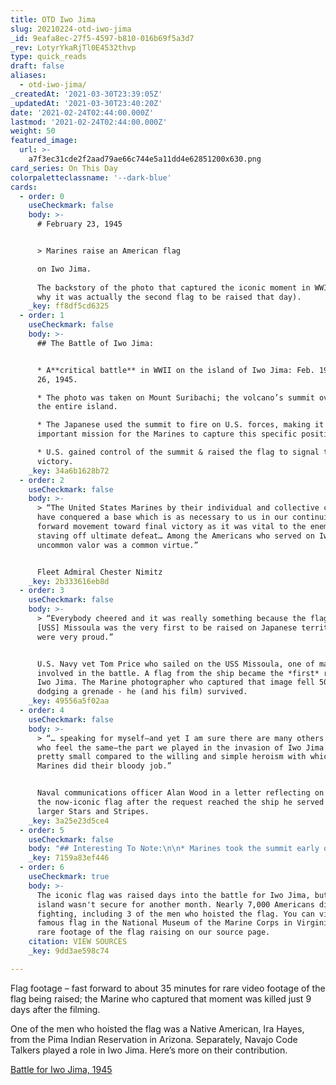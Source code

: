 ```yaml
---
title: OTD Iwo Jima
slug: 20210224-otd-iwo-jima
_id: 9eafa8ec-27f5-4597-b810-016b69f5a3d7
_rev: LotyrYkaRjTl0E4532thvp
type: quick_reads
draft: false
aliases:
  - otd-iwo-jima/
_createdAt: '2021-03-30T23:39:05Z'
_updatedAt: '2021-03-30T23:40:20Z'
date: '2021-02-24T02:44:00.000Z'
lastmod: '2021-02-24T02:44:00.000Z'
weight: 50
featured_image:
  url: >-
    a7f3ec31cde2f2aad79ae66c744e5a11dd4e62851200x630.png
card_series: On This Day
colorpaletteclassname: '--dark-blue'
cards:
  - order: 0
    useCheckmark: false
    body: >-
      # February 23, 1945


      > Marines raise an American flag  

      on Iwo Jima.  
        
      The backstory of the photo that captured the iconic moment in WWII (and
      why it was actually the second flag to be raised that day).
    _key: ff8df5cd6325
  - order: 1
    useCheckmark: false
    body: >-
      ## The Battle of Iwo Jima:


      * A**critical battle** in WWII on the island of Iwo Jima: Feb. 19 – March
      26, 1945.

      * The photo was taken on Mount Suribachi; the volcano’s summit overlooks
      the entire island.

      * The Japanese used the summit to fire on U.S. forces, making it an
      important mission for the Marines to capture this specific position.

      * U.S. gained control of the summit & raised the flag to signal the
      victory.
    _key: 34a6b1628b72
  - order: 2
    useCheckmark: false
    body: >-
      > “The United States Marines by their individual and collective courage
      have conquered a base which is as necessary to us in our continuing
      forward movement toward final victory as it was vital to the enemy in
      staving off ultimate defeat… Among the Americans who served on Iwo Island,
      uncommon valor was a common virtue.”


      Fleet Admiral Chester Nimitz
    _key: 2b333616eb8d
  - order: 3
    useCheckmark: false
    body: >-
      > “Everybody cheered and it was really something because the flag from the
      [USS] Missoula was the very first to be raised on Japanese territory… We
      were very proud.”


      U.S. Navy vet Tom Price who sailed on the USS Missoula, one of many ships
      involved in the battle. A flag from the ship became the *first* raised on
      Iwo Jima. The Marine photographer who captured that image fell 50 feet
      dodging a grenade - he (and his film) survived.
    _key: 49556a5f02aa
  - order: 4
    useCheckmark: false
    body: >-
      > “… speaking for myself—and yet I am sure there are many others aboard
      who feel the same—the part we played in the invasion of Iwo Jima was
      pretty small compared to the willing and simple heroism with which the
      Marines did their bloody job.”


      Naval communications officer Alan Wood in a letter reflecting on providing
      the now-iconic flag after the request reached the ship he served on for a
      larger Stars and Stripes.
    _key: 3a25e23d5ce4
  - order: 5
    useCheckmark: false
    body: "## Interesting To Note:\n\n* Marines took the summit early on Feb. 23, but**the Pulitzer prize-winning photograph was taken with a second flag later in the day** by AP photographer Joe Rosenthal.\n* Why?**The original flag was too small for everyone to see from**\_**below –** so a second patrol climbed to the summit to raise the larger flag.\n* 27 Medals of Honor awarded – more than any other battle in U.S. history."
    _key: 7159a83ef446
  - order: 6
    useCheckmark: true
    body: >-
      The iconic flag was raised days into the battle for Iwo Jima, but the
      island wasn't secure for another month. Nearly 7,000 Americans died in the
      fighting, including 3 of the men who hoisted the flag. You can view the
      famous flag in the National Museum of the Marine Corps in Virginia. See
      rare footage of the flag raising on our source page.
    citation: VIEW SOURCES
    _key: 9dd3ae598c74

---
```

Flag footage – fast forward to about 35 minutes for rare video footage of the flag being raised; the Marine who captured that moment was killed just 9 days after the filming.





One of the men who hoisted the flag was a Native American, Ira Hayes, from the Pima Indian Reservation in Arizona. Separately, Navajo Code Talkers played a role in Iwo Jima. Here’s more on their contribution.





[Battle for Iwo Jima, 1945](https://www.history.navy.mil/research/library/online-reading-room/title-list-alphabetically/b/battle-for-iwo-jima.html)